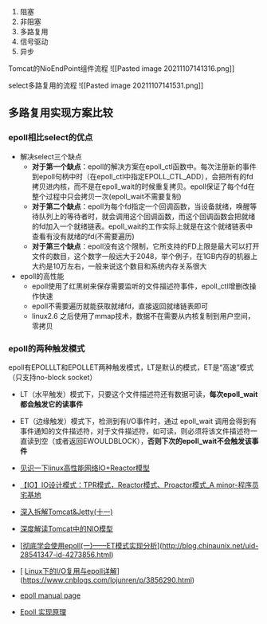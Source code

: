 1. 阻塞
2. 非阻塞
3. 多路复用
4. 信号驱动
5. 异步


Tomcat的NioEndPoint组件流程
![[Pasted image 20211107141316.png]]

select多路复用的流程
![[Pasted image 20211107141531.png]]

## 多路复用实现方案比较

### epoll相比select的优点

-   解决select三个缺点
    -   **对于第一个缺点**：epoll的解决方案在epoll_ctl函数中。每次注册新的事件到epoll句柄中时（在epoll_ctl中指定EPOLL_CTL_ADD），会把所有的fd拷贝进内核，而不是在epoll_wait的时候重复拷贝。epoll保证了每个fd在整个过程中只会拷贝一次(epoll_wait不需要复制)
    -   **对于第二个缺点**：epoll为每个fd指定一个回调函数，当设备就绪，唤醒等待队列上的等待者时，就会调用这个回调函数，而这个回调函数会把就绪的fd加入一个就绪链表。epoll_wait的工作实际上就是在这个就绪链表中查看有没有就绪的fd(不需要遍历)
    -   **对于第三个缺点**：epoll没有这个限制，它所支持的FD上限是最大可以打开文件的数目，这个数字一般远大于2048，举个例子，在1GB内存的机器上大约是10万左右，一般来说这个数目和系统内存关系很大
-   epoll的高性能
    -   epoll使用了红黑树来保存需要监听的文件描述符事件，epoll_ctl增删改操作快速
    -   epoll不需要遍历就能获取就绪fd，直接返回就绪链表即可
    -   linux2.6 之后使用了mmap技术，数据不在需要从内核复制到用户空间，零拷贝


### epoll的两种触发模式

 epoll有EPOLLLT和EPOLLET两种触发模式，LT是默认的模式，ET是“高速”模式（只支持no-block socket）
 -   LT（水平触发）模式下，只要这个文件描述符还有数据可读，**每次epoll_wait都会触发它的读事件**
 -   ET（边缘触发）模式下，检测到有I/O事件时，通过 epoll_wait 调用会得到有事件通知的文件描述符，对于文件描述符，如可读，则必须将该文件描述符一直读到空（或者返回EWOULDBLOCK），**否则下次的epoll_wait不会触发该事件**

- [见识一下linux高性能网络IO+Reactor模型](https://juejin.cn/post/6892687008552976398#heading-17)
- [【IO】IO设计模式：TPR模式，Reactor模式、Proactor模式_A minor-程序员宅基地](https://www.cxyzjd.com/article/weixin_43935927/111824093)
- [深入拆解Tomcat&Jetty(十一)](https://juejin.cn/post/6844903708979904526)
- [深度解读Tomcat中的NIO模型](https://www.jianshu.com/p/76ff17bc6dea)
- [[彻底学会使用epoll(一)——ET模式实现分析](http://blog.chinaunix.net/uid-28541347-id-4273856.html)](http://blog.chinaunix.net/uid-28541347-id-4273856.html)
- [ [Linux下的I/O复用与epoll详解](https://www.cnblogs.com/lojunren/p/3856290.html)](https://www.cnblogs.com/lojunren/p/3856290.html)
- [epoll manual page](https://man7.org/linux/man-pages/man7/epoll.7.html)
- [Epoll 实现原理](https://github.com/liexusong/linux-source-code-analyze/blob/master/epoll-principle.md)